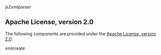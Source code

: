 js2xmlparser  

## Apache License, version 2.0 ##

The following components are provided under the [Apache License, version 2.0](https://www.apache.org/licenses/LICENSE-2.0):

xmlcreate  
